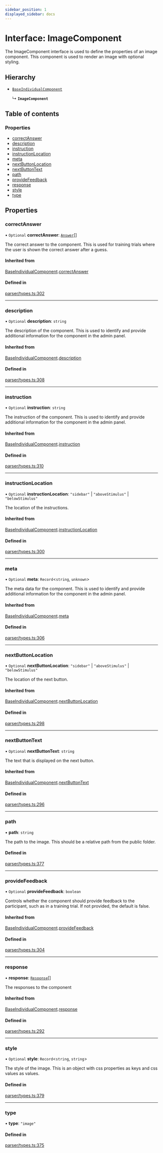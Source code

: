 ```yaml
---
sidebar_position: 1
displayed_sidebar: docs
---
```


# Interface: ImageComponent

The ImageComponent interface is used to define the properties of an image component. This component is used to render an image with optional styling.

## Hierarchy

- [`BaseIndividualComponent`](BaseIndividualComponent.md)

  ↳ **`ImageComponent`**

## Table of contents

### Properties

- [correctAnswer](ImageComponent.md#correctanswer)
- [description](ImageComponent.md#description)
- [instruction](ImageComponent.md#instruction)
- [instructionLocation](ImageComponent.md#instructionlocation)
- [meta](ImageComponent.md#meta)
- [nextButtonLocation](ImageComponent.md#nextbuttonlocation)
- [nextButtonText](ImageComponent.md#nextbuttontext)
- [path](ImageComponent.md#path)
- [provideFeedback](ImageComponent.md#providefeedback)
- [response](ImageComponent.md#response)
- [style](ImageComponent.md#style)
- [type](ImageComponent.md#type)

## Properties

### correctAnswer

• `Optional` **correctAnswer**: [`Answer`](Answer.md)[]

The correct answer to the component. This is used for training trials where the user is shown the correct answer after a guess.

#### Inherited from

[BaseIndividualComponent](BaseIndividualComponent.md).[correctAnswer](BaseIndividualComponent.md#correctanswer)

#### Defined in

[parser/types.ts:302](https://github.com/revisit-studies/study/blob/bdd28e8/src/parser/types.ts#L302)

___

### description

• `Optional` **description**: `string`

The description of the component. This is used to identify and provide additional information for the component in the admin panel.

#### Inherited from

[BaseIndividualComponent](BaseIndividualComponent.md).[description](BaseIndividualComponent.md#description)

#### Defined in

[parser/types.ts:308](https://github.com/revisit-studies/study/blob/bdd28e8/src/parser/types.ts#L308)

___

### instruction

• `Optional` **instruction**: `string`

The instruction of the component. This is used to identify and provide additional information for the component in the admin panel.

#### Inherited from

[BaseIndividualComponent](BaseIndividualComponent.md).[instruction](BaseIndividualComponent.md#instruction)

#### Defined in

[parser/types.ts:310](https://github.com/revisit-studies/study/blob/bdd28e8/src/parser/types.ts#L310)

___

### instructionLocation

• `Optional` **instructionLocation**: ``"sidebar"`` \| ``"aboveStimulus"`` \| ``"belowStimulus"``

The location of the instructions.

#### Inherited from

[BaseIndividualComponent](BaseIndividualComponent.md).[instructionLocation](BaseIndividualComponent.md#instructionlocation)

#### Defined in

[parser/types.ts:300](https://github.com/revisit-studies/study/blob/bdd28e8/src/parser/types.ts#L300)

___

### meta

• `Optional` **meta**: `Record`\<`string`, `unknown`\>

The meta data for the component. This is used to identify and provide additional information for the component in the admin panel.

#### Inherited from

[BaseIndividualComponent](BaseIndividualComponent.md).[meta](BaseIndividualComponent.md#meta)

#### Defined in

[parser/types.ts:306](https://github.com/revisit-studies/study/blob/bdd28e8/src/parser/types.ts#L306)

___

### nextButtonLocation

• `Optional` **nextButtonLocation**: ``"sidebar"`` \| ``"aboveStimulus"`` \| ``"belowStimulus"``

The location of the next button.

#### Inherited from

[BaseIndividualComponent](BaseIndividualComponent.md).[nextButtonLocation](BaseIndividualComponent.md#nextbuttonlocation)

#### Defined in

[parser/types.ts:298](https://github.com/revisit-studies/study/blob/bdd28e8/src/parser/types.ts#L298)

___

### nextButtonText

• `Optional` **nextButtonText**: `string`

The text that is displayed on the next button.

#### Inherited from

[BaseIndividualComponent](BaseIndividualComponent.md).[nextButtonText](BaseIndividualComponent.md#nextbuttontext)

#### Defined in

[parser/types.ts:296](https://github.com/revisit-studies/study/blob/bdd28e8/src/parser/types.ts#L296)

___

### path

• **path**: `string`

The path to the image. This should be a relative path from the public folder.

#### Defined in

[parser/types.ts:377](https://github.com/revisit-studies/study/blob/bdd28e8/src/parser/types.ts#L377)

___

### provideFeedback

• `Optional` **provideFeedback**: `boolean`

Controls whether the component should provide feedback to the participant, such as in a training trial. If not provided, the default is false.

#### Inherited from

[BaseIndividualComponent](BaseIndividualComponent.md).[provideFeedback](BaseIndividualComponent.md#providefeedback)

#### Defined in

[parser/types.ts:304](https://github.com/revisit-studies/study/blob/bdd28e8/src/parser/types.ts#L304)

___

### response

• **response**: [`Response`](../modules.md#response)[]

The responses to the component

#### Inherited from

[BaseIndividualComponent](BaseIndividualComponent.md).[response](BaseIndividualComponent.md#response)

#### Defined in

[parser/types.ts:292](https://github.com/revisit-studies/study/blob/bdd28e8/src/parser/types.ts#L292)

___

### style

• `Optional` **style**: `Record`\<`string`, `string`\>

The style of the image. This is an object with css properties as keys and css values as values.

#### Defined in

[parser/types.ts:379](https://github.com/revisit-studies/study/blob/bdd28e8/src/parser/types.ts#L379)

___

### type

• **type**: ``"image"``

#### Defined in

[parser/types.ts:375](https://github.com/revisit-studies/study/blob/bdd28e8/src/parser/types.ts#L375)
